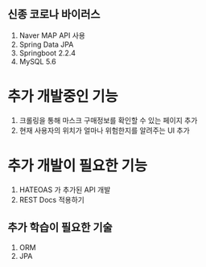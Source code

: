 ## 신종 코로나 바이러스
1. Naver MAP API 사용
2. Spring Data JPA
3. Springboot 2.2.4
4. MySQL 5.6

# 추가 개발중인 기능
1. 크롤링을 통해 마스크 구매정보를 확인할 수 있는 페이지 추가
2. 현재 사용자의 위치가 얼마나 위험한지를 알려주는 UI 추가

# 추가 개발이 필요한 기능
1. HATEOAS 가 추가된 API 개발
2. REST Docs 적용하기

## 추가 학습이 필요한 기술
1. ORM
2. JPA
